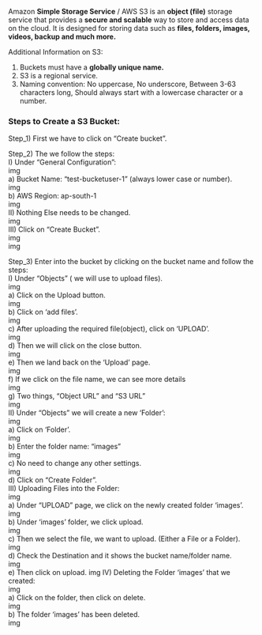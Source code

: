 Amazon <b>Simple Storage Service</b> / AWS S3 is an <b>object (file)</b> storage service that provides a <b>secure and scalable</b> way to store and access data on the cloud. It is designed for storing data such as <b>files, folders, images, videos, backup and much more.</b>  


Additional Information on S3:  
<ol>
  <li>Buckets must have a <b>globally unique name.</b> </li>  
  <li>S3 is a regional service. </li>  
  <li>Naming convention: No uppercase, No underscore, Between 3-63 characters long, Should always start with a lowercase character or a number.</li>  
</ol>  

<h3>Steps to Create a S3 Bucket:</h3>  
Step_1) First we have to click on “Create bucket”.   


Step_2) The we follow the steps:  
      I)	Under “General Configuration”:   
      img  
      a)	Bucket Name: “test-bucketuser-1” (always lower case or number).   
      img  
      b)	AWS Region: ap-south-1  
      img  
      II)	Nothing Else needs to be changed.  
      img  
      III)	Click on “Create Bucket”.   
      img  
      img  

Step_3) Enter into the bucket by clicking on the bucket name and follow the steps:   
      I)	Under “Objects” ( we will use to upload files).   
      img  
      a)	Click on the Upload button.   
      img  
      b)	Click on ‘add files’.  
      img  
      c)	After uploading the required file(object), click on ‘UPLOAD’.   
      img  
      d)	Then we will click on the close button.  
      img  
      e)	Then we land back on the ‘Upload’ page.   
      img  
      f)	If we click on the file name, we can see more details  
      img  
      g)	Two things, “Object URL” and “S3 URL”  
      img   
      II)	Under “Objects” we will create a new ‘Folder’:   
      img  
      a)	Click on ‘Folder’.  
      img  
      b)	Enter the folder name: “images”  
      img  
      c)	No need to change any other settings.   
      img  
      d)	Click on “Create Folder”.  
      III)	Uploading Files into the Folder:   
      img  
      a)	Under “UPLOAD” page, we click on the newly created folder ‘images’.  
      img  
      b)	Under ‘images’ folder, we click upload.  
      img  
      c)	Then we select the file, we want to upload. (Either a File or a Folder).  
      img  
      d)	Check the Destination and it shows the bucket name/folder name.  
      img  
      e)	Then click on upload. 
      img
      IV)	Deleting the Folder ‘images’ that we created:  
      img  
      a)	Click on the folder, then click on delete.  
      img  
      b)	The folder ‘images’ has been deleted.  
      img

